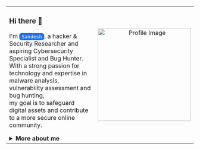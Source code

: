 <table style="border: none;">
  <tr style="border: none;">
    <td style="vertical-align: top; border: none;">

### Hi there 👋

I'm <span style="background-color:#1f6feb; color:white; padding:2px 6px; border-radius:6px; font-family:monospace;">Sandesh</span>, a hacker & Security Researcher and aspiring Cybersecurity Specialist and Bug Hunter.  
With a strong passion for technology and expertise in malware analysis, vulnerability assessment and bug hunting,  
my goal is to safeguard digital assets and contribute to a more secure online community.

<details>
  <summary><strong>More about me</strong></summary>

  <br>

  - **Name:** Sandesh  
  - **From:** Nepal  
  - **Bug Hunter | Security Researcher | Penetration Tester**  
  - I have experience in **Application and Network Penetration Testing**  
  - Improving knowledge in **Webapp Vulnerabilities**  
  - Lifelong learner — always exploring **everything**  
  - Reach me at [sandeshvenom251@gmail.com](mailto:sandeshvenom251@gmail.com)

</details>

</td>
<td style="text-align: center; border: none;">
  <img src="https://cdn.pixabay.com/photo/2023/10/03/10/49/anonymous-8291223_1280.png" alt="Profile Image" width="250"/>
</td>
  </tr>
</table>

